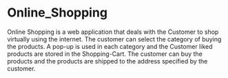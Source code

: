 # Online_Shopping
Online Shopping is a web application that deals with the Customer to shop virtually using the internet. The customer can select the category of buying the products. A pop-up is used in each category and the Customer liked products are stored in the Shopping-Cart. The customer can buy the products and the products are shipped to the address specified by the customer.
